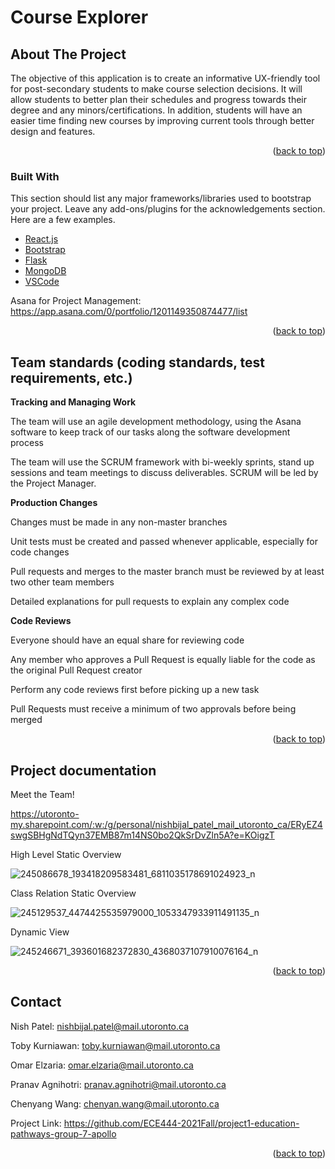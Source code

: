 # Course Explorer

<!-- ABOUT THE PROJECT -->
## About The Project

The objective of this application is to create an informative UX-friendly tool for post-secondary
students to make course selection decisions. It will allow students to better plan their schedules
and progress towards their degree and any minors/certifications. In addition, students will have
an easier time finding new courses by improving current tools through better design and
features. 

<p align="right">(<a href="#top">back to top</a>)</p>

### Built With

This section should list any major frameworks/libraries used to bootstrap your project. Leave any add-ons/plugins for the acknowledgements section. Here are a few examples.

* [React.js](https://reactjs.org/)
* [Bootstrap](https://getbootstrap.com)
* [Flask](https://flask.palletsprojects.com/en/2.0.x/)
* [MongoDB](https://www.mongodb.com/)
* [VSCode](https://code.visualstudio.com/)

Asana for Project Management:
https://app.asana.com/0/portfolio/1201149350874477/list 

<p align="right">(<a href="#top">back to top</a>)</p>

<!--Team Standards -->
## Team standards (coding standards, test requirements, etc.)

**Tracking and Managing Work**

The team will use an agile development methodology, using the Asana software to keep track of our tasks along the software development process 

The team will use the SCRUM framework with bi-weekly sprints, stand up sessions and team meetings to discuss deliverables. SCRUM will be led by the Project Manager. 

**Production Changes** 

Changes must be made in any non-master branches 

Unit tests must be created and passed whenever applicable, especially for code changes 

Pull requests and merges to the master branch must be reviewed by at least two other team members 

Detailed explanations for pull requests to explain any complex code 

**Code Reviews**

Everyone should have an equal share for reviewing code 

Any member who approves a Pull Request is equally liable for the code as the original Pull Request creator 

Perform any code reviews first before picking up a new task  

Pull Requests must receive a minimum of two approvals before being merged 
 
<p align="right">(<a href="#top">back to top</a>)</p>

<!-- Project documentation -->
## Project documentation

Meet the Team!

https://utoronto-my.sharepoint.com/:w:/g/personal/nishbijal_patel_mail_utoronto_ca/ERyEZ4swgSBHgNdTQyn37EMB87m14NS0bo2QkSrDvZln5A?e=KOigzT

High Level Static Overview

![245086678_193418209583481_6811035178691024923_n](https://user-images.githubusercontent.com/59542984/136675377-dcdd9579-64d3-43df-8dcf-c3e86fe040d9.jpg)

Class Relation Static Overview 

![245129537_4474425535979000_1053347933911491135_n](https://user-images.githubusercontent.com/59542984/136675359-1bf9fbad-b834-436f-9951-ef252a4e944b.jpg)

Dynamic View

![245246671_393601682372830_4368037107910076164_n](https://user-images.githubusercontent.com/59542984/136675373-28271897-3c0f-42a6-b7cf-0c971c4e8dab.png)

<p align="right">(<a href="#top">back to top</a>)</p>

<!-- CONTACT -->
## Contact

Nish Patel: nishbijal.patel@mail.utoronto.ca

Toby Kurniawan: toby.kurniawan@mail.utoronto.ca 

Omar Elzaria: omar.elzaria@mail.utoronto.ca

Pranav Agnihotri: pranav.agnihotri@mail.utoronto.ca 

Chenyang Wang: chenyan.wang@mail.utoronto.ca 

Project Link: https://github.com/ECE444-2021Fall/project1-education-pathways-group-7-apollo

<p align="right">(<a href="#top">back to top</a>)</p>
